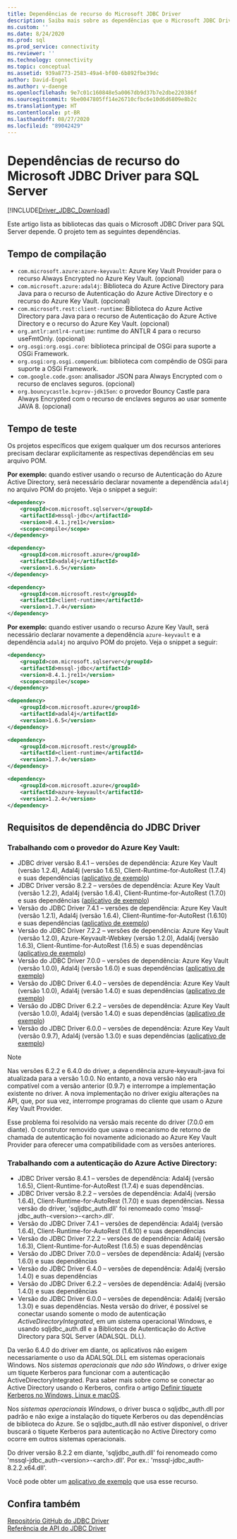 ```yaml
---
title: Dependências de recurso do Microsoft JDBC Driver
description: Saiba mais sobre as dependências que o Microsoft JDBC Driver for SQL Server tem e como atendê-las.
ms.custom: ''
ms.date: 8/24/2020
ms.prod: sql
ms.prod_service: connectivity
ms.reviewer: ''
ms.technology: connectivity
ms.topic: conceptual
ms.assetid: 939a8773-2583-49a4-bf00-6b892fbe39dc
author: David-Engel
ms.author: v-daenge
ms.openlocfilehash: 9e7c01c160848e5a0067db9d37b7e2dbe220386f
ms.sourcegitcommit: 9be0047805ff14e26710cfbc6e10d6d6809e8b2c
ms.translationtype: HT
ms.contentlocale: pt-BR
ms.lasthandoff: 08/27/2020
ms.locfileid: "89042429"
---
```

# <a name="feature-dependencies-of-the-microsoft-jdbc-driver-for-sql-server"></a>Dependências de recurso do Microsoft JDBC Driver para SQL Server

[!INCLUDE[Driver_JDBC_Download](../../includes/driver_jdbc_download.md)]

Este artigo lista as bibliotecas das quais o Microsoft JDBC Driver para SQL Server depende. O projeto tem as seguintes dependências.

## <a name="compile-time"></a>Tempo de compilação

 - `com.microsoft.azure:azure-keyvault`: Azure Key Vault Provider para o recurso Always Encrypted no Azure Key Vault. (opcional)
 - `com.microsoft.azure:adal4j`: Biblioteca do Azure Active Directory para Java para o recurso de Autenticação do Azure Active Directory e o recurso do Azure Key Vault. (opcional)
 - `com.microsoft.rest:client-runtime`: Biblioteca do Azure Active Directory para Java para o recurso de Autenticação do Azure Active Directory e o recurso do Azure Key Vault. (opcional)
 - `org.antlr:antlr4-runtime`: runtime do ANTLR 4 para o recurso useFmtOnly. (opcional)
 - `org.osgi:org.osgi.core`: biblioteca principal de OSGi para suporte a OSGi Framework.
 - `org.osgi:org.osgi.compendium`: biblioteca com compêndio de OSGi para suporte a OSGi Framework.
 - `com.google.code.gson`: analisador JSON para Always Encrypted com o recurso de enclaves seguros. (opcional)
 - `org.bouncycastle.bcprov-jdk15on`: o provedor Bouncy Castle para Always Encrypted com o recurso de enclaves seguros ao usar somente JAVA 8. (opcional)

## <a name="test-time"></a>Tempo de teste

Os projetos específicos que exigem qualquer um dos recursos anteriores precisam declarar explicitamente as respectivas dependências em seu arquivo POM.

**Por exemplo:** quando estiver usando o recurso de Autenticação do Azure Active Directory, será necessário declarar novamente a dependência `adal4j` no arquivo POM do projeto. Veja o snippet a seguir:

```xml
<dependency>
    <groupId>com.microsoft.sqlserver</groupId>
    <artifactId>mssql-jdbc</artifactId>
    <version>8.4.1.jre11</version>
    <scope>compile</scope>
</dependency>

<dependency>
    <groupId>com.microsoft.azure</groupId>
    <artifactId>adal4j</artifactId>
    <version>1.6.5</version>
</dependency>

<dependency>
    <groupId>com.microsoft.rest</groupId>
    <artifactId>client-runtime</artifactId>
    <version>1.7.4</version>
</dependency>
```

**Por exemplo:** quando estiver usando o recurso Azure Key Vault, será necessário declarar novamente a dependência `azure-keyvault` e a dependência `adal4j` no arquivo POM do projeto. Veja o snippet a seguir:

```xml
<dependency>
    <groupId>com.microsoft.sqlserver</groupId>
    <artifactId>mssql-jdbc</artifactId>
    <version>8.4.1.jre11</version>
    <scope>compile</scope>
</dependency>

<dependency>
    <groupId>com.microsoft.azure</groupId>
    <artifactId>adal4j</artifactId>
    <version>1.6.5</version>
</dependency>

<dependency>
    <groupId>com.microsoft.rest</groupId>
    <artifactId>client-runtime</artifactId>
    <version>1.7.4</version>
</dependency>

<dependency>
    <groupId>com.microsoft.azure</groupId>
    <artifactId>azure-keyvault</artifactId>
    <version>1.2.4</version>
</dependency>
```

## <a name="dependency-requirements-for-the-jdbc-driver"></a>Requisitos de dependência do JDBC Driver

### <a name="working-with-the-azure-key-vault-provider"></a>Trabalhando com o provedor do Azure Key Vault:

- JDBC driver versão 8.4.1 – versões de dependência: Azure Key Vault (versão 1.2.4), Adal4j (versão 1.6.5), Client-Runtime-for-AutoRest (1.7.4) e suas dependências ([aplicativo de exemplo](azure-key-vault-sample-version-7.0.md))
- JDBC Driver versão 8.2.2 – versões de dependência: Azure Key Vault (versão 1.2.2), Adal4j (versão 1.6.4), Client-Runtime-for-AutoRest (1.7.0) e suas dependências ([aplicativo de exemplo](azure-key-vault-sample-version-7.0.md))
- Versão do JDBC Driver 7.4.1 – versões de dependência: Azure Key Vault (versão 1.2.1), Adal4j (versão 1.6.4), Client-Runtime-for-AutoRest (1.6.10) e suas dependências ([aplicativo de exemplo](azure-key-vault-sample-version-7.0.md))
- Versão do JDBC Driver 7.2.2 – versões de dependência: Azure Key Vault (versão 1.2.0), Azure-Keyvault-Webkey (versão 1.2.0), Adal4j (versão 1.6.3), Client-Runtime-for-AutoRest (1.6.5) e suas dependências ([aplicativo de exemplo](azure-key-vault-sample-version-7.0.md))
- Versão do JDBC Driver 7.0.0 – versões de dependência: Azure Key Vault (versão 1.0.0), Adal4j (versão 1.6.0) e suas dependências ([aplicativo de exemplo](azure-key-vault-sample-version-7.0.md))
- Versão do JDBC Driver 6.4.0 – versões de dependência: Azure Key Vault (versão 1.0.0), Adal4j (versão 1.4.0) e suas dependências ([aplicativo de exemplo](azure-key-vault-sample-version-6.2.2.md))
- Versão do JDBC Driver 6.2.2 – versões de dependência: Azure Key Vault (versão 1.0.0), Adal4j (versão 1.4.0) e suas dependências ([aplicativo de exemplo](azure-key-vault-sample-version-6.2.2.md))
- Versão do JDBC Driver 6.0.0 – versões de dependência: Azure Key Vault (versão 0.9.7), Adal4j (versão 1.3.0) e suas dependências ([aplicativo de exemplo](azure-key-vault-sample-version-6.0.0.md))

> [!NOTE]
> Nas versões 6.2.2 e 6.4.0 do driver, a dependência azure-keyvault-java foi atualizada para a versão 1.0.0. No entanto, a nova versão não era compatível com a versão anterior (0.9.7) e interrompe a implementação existente no driver. A nova implementação no driver exigiu alterações na API, que, por sua vez, interrompe programas do cliente que usam o Azure Key Vault Provider.
>
> Esse problema foi resolvido na versão mais recente do driver (7.0.0 em diante). O construtor removido que usava o mecanismo de retorno de chamada de autenticação foi novamente adicionado ao Azure Key Vault Provider para oferecer uma compatibilidade com as versões anteriores.

### <a name="working-with-azure-active-directory-authentication"></a>Trabalhando com a autenticação do Azure Active Directory:

- JDBC Driver versão 8.4.1 – versões de dependência: Adal4j (versão 1.6.5), Client-Runtime-for-AutoRest (1.7.4) e suas dependências.
- JDBC Driver versão 8.2.2 – versões de dependência: Adal4j (versão 1.6.4), Client-Runtime-for-AutoRest (1.7.0) e suas dependências. Nessa versão do driver, 'sqljdbc_auth.dll' foi renomeado como 'mssql-jdbc_auth-\<version>-\<arch>.dll'.
- Versão do JDBC Driver 7.4.1 – versões de dependência: Adal4j (versão 1.6.4), Client-Runtime-for-AutoRest (1.6.10) e suas dependências
- Versão do JDBC Driver 7.2.2 – versões de dependência: Adal4j (versão 1.6.3), Client-Runtime-for-AutoRest (1.6.5) e suas dependências
- Versão do JDBC Driver 7.0.0 – versões de dependência: Adal4j (versão 1.6.0) e suas dependências
- Versão do JDBC Driver 6.4.0 – versões de dependência: Adal4j (versão 1.4.0) e suas dependências
- Versão do JDBC Driver 6.2.2 – versões de dependência: Adal4j (versão 1.4.0) e suas dependências
- Versão do JDBC Driver 6.0.0 – versões de dependência: Adal4j (versão 1.3.0) e suas dependências. Nesta versão do driver, é possível se conectar usando somente o modo de autenticação _ActiveDirectoryIntegrated_, em um sistema operacional Windows, e usando sqljdbc_auth.dll e a Biblioteca de Autenticação do Active Directory para SQL Server (ADALSQL. DLL).

Da verão 6.4.0 do driver em diante, os aplicativos não exigem necessariamente o uso da ADALSQL.DLL em sistemas operacionais Windows. Nos *sistemas operacionais que não são Windows*, o driver exige um tíquete Kerberos para funcionar com a autenticação ActiveDirectoryIntegrated. Para saber mais sobre como se conectar ao Active Directory usando o Kerberos, confira o artigo [Definir tíquete Kerberos no Windows, Linux e macOS](connecting-using-azure-active-directory-authentication.md#set-kerberos-ticket-on-windows-linux-and-macos).

Nos *sistemas operacionais Windows*, o driver busca o sqljdbc_auth.dll por padrão e não exige a instalação do tíquete Kerberos ou das dependências de biblioteca do Azure. Se o sqljdbc_auth.dll não estiver disponível, o driver buscará o tíquete Kerberos para autenticação no Active Directory como ocorre em outros sistemas operacionais.

Do driver versão 8.2.2 em diante, 'sqljdbc_auth.dll' foi renomeado como 'mssql-jdbc_auth-\<version>-\<arch>.dll'. Por ex.: 'mssql-jdbc_auth-8.2.2.x64.dll'.

Você pode obter um [aplicativo de exemplo](connecting-using-azure-active-directory-authentication.md) que usa esse recurso.

## <a name="see-also"></a>Confira também

[Repositório GitHub do JDBC Driver](https://github.com/microsoft/mssql-jdbc)  
[Referência de API do JDBC Driver](reference/jdbc-driver-api-reference.md)
